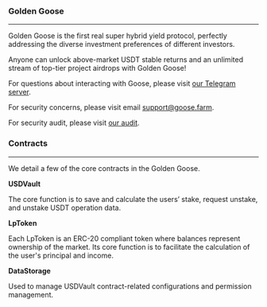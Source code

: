 
### Golden Goose
___
Golden Goose is the first real super hybrid yield protocol, perfectly addressing the diverse investment preferences of different investors.

Anyone can unlock above-market USDT stable returns and an unlimited stream of top-tier project airdrops with Golden Goose!

For questions about interacting with Goose, please visit <a href="https://t.me/goldengooseprotocol">our Telegram server</a>.

For security concerns, please visit email support@goose.farm.

For security audit, please visit <a href="https://www.goose.farm/CERTIK_Golden_Goose_Report.pdf">our audit</a>.

### Contracts
___
We detail a few of the core contracts in the Golden Goose.

__USDVault__

The core function is to save and calculate the users’ stake, request unstake, and unstake USDT operation data.

__LpToken__

Each LpToken is an ERC-20 compliant token where balances represent ownership of the market. Its core function is to facilitate the calculation of the user's principal and income.

__DataStorage__

Used to manage USDVault contract-related configurations and permission management.
